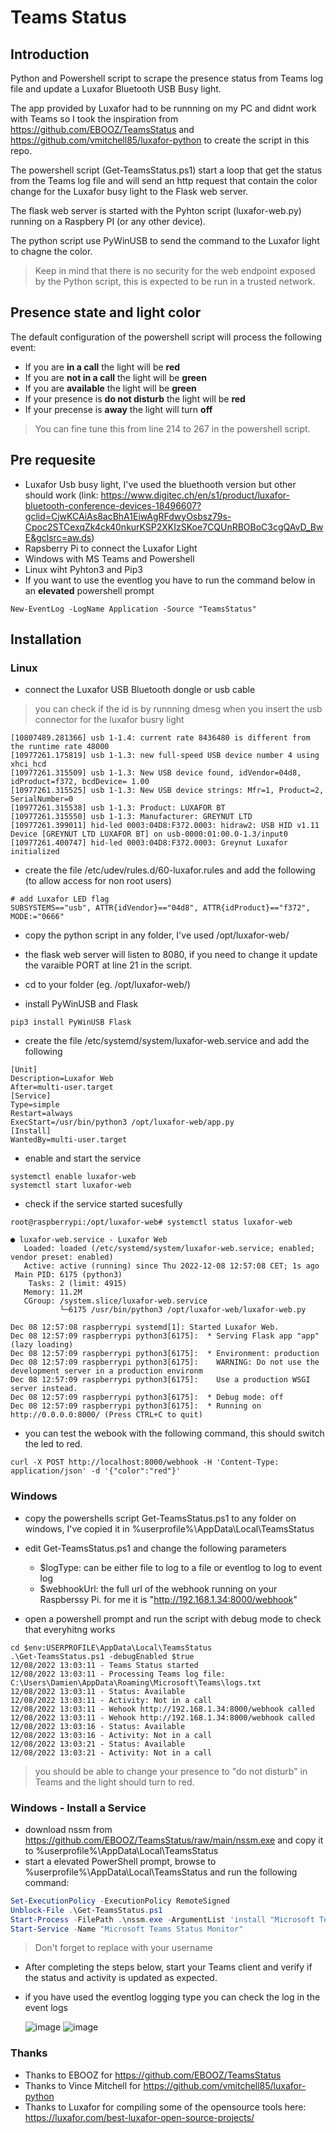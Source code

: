 # Teams Status

## Introduction

Python and Powershell script to scrape the presence status from Teams log file and update a Luxafor Bluetooth USB Busy light.

The app provided by Luxafor had to be runnning on my PC and didnt work with Teams so I took the inspiration from https://github.com/EBOOZ/TeamsStatus and https://github.com/vmitchell85/luxafor-python to create the script in this repo.

The powershell script (Get-TeamsStatus.ps1) start a loop that get the status from the Teams log file and will send an http request that contain the color change for the Luxafor busy light to the Flask web server.

The flask web server is started with the Pyhton script (luxafor-web.py) running on a Raspbery PI (or any other device).

The python script use PyWinUSB to send the command to the Luxafor light to chagne the color.

> Keep in mind that there is no security for the web endpoint exposed by the Python script, this is expected to be run in a trusted network.

## Presence state and light color

The default configuration of the powershell script will process the following event:

- If you are **in a call** the light will be **red**
- If you are **not in a call** the light will be **green**
- If you are **available** the light will be **green**
- If your presence is **do not disturb** the light will be **red**
- If your precense is **away** the light will turn **off**

> You can fine tune this from line 214 to 267 in the powershell script.

## Pre requesite

- Luxafor Usb busy light, I've used the bluethooth version but other should work (link: https://www.digitec.ch/en/s1/product/luxafor-bluetooth-conference-devices-18496607?gclid=CjwKCAiAs8acBhA1EiwAgRFdwyOsbsz79s-Cpoc2STCexqZk4ck40nkurKSP2XKIzSKoe7CQUnRBOBoC3cgQAvD_BwE&gclsrc=aw.ds)
- Rapsberry Pi to connect the Luxafor Light
- Windows with MS Teams and Powershell
- Linux wiht Pyhton3 and Pip3
- If you want to use the eventlog you have to run the command below in an **elevated** powershell prompt
```
New-EventLog -LogName Application -Source "TeamsStatus"
```

## Installation

### Linux

- connect the Luxafor USB Bluetooth dongle or usb cable

> you can check if the id is by runnning dmesg when you insert the usb connector for the luxafor busry light

```
[10807489.281366] usb 1-1.4: current rate 8436480 is different from the runtime rate 48000
[10977261.175819] usb 1-1.3: new full-speed USB device number 4 using xhci_hcd
[10977261.315509] usb 1-1.3: New USB device found, idVendor=04d8, idProduct=f372, bcdDevice= 1.00
[10977261.315525] usb 1-1.3: New USB device strings: Mfr=1, Product=2, SerialNumber=0
[10977261.315538] usb 1-1.3: Product: LUXAFOR BT
[10977261.315550] usb 1-1.3: Manufacturer: GREYNUT LTD
[10977261.399011] hid-led 0003:04D8:F372.0003: hidraw2: USB HID v1.11 Device [GREYNUT LTD LUXAFOR BT] on usb-0000:01:00.0-1.3/input0
[10977261.400747] hid-led 0003:04D8:F372.0003: Greynut Luxafor initialized
```

- create the file /etc/udev/rules.d/60-luxafor.rules and add the following (to allow access for non root users)

```
# add Luxafor LED flag
SUBSYSTEMS=="usb", ATTR{idVendor}=="04d8", ATTR{idProduct}=="f372", MODE:="0666"
```
- copy the python script in any folder, I've used /opt/luxafor-web/
- the flask web server will listen to 8080, if you need to change it update the varaible PORT at line 21 in the script.

- cd to your folder (eg. /opt/luxafor-web/)

- install PyWinUSB and Flask

```
pip3 install PyWinUSB Flask
```

- create the file /etc/systemd/system/luxafor-web.service and add the following

```
[Unit]
Description=Luxafor Web
After=multi-user.target
[Service]
Type=simple
Restart=always
ExecStart=/usr/bin/python3 /opt/luxafor-web/app.py
[Install]
WantedBy=multi-user.target
```
- enable and start the service

```
systemctl enable luxafor-web
systemctl start luxafor-web
```

- check if the service started sucesfully

```
root@raspberrypi:/opt/luxafor-web# systemctl status luxafor-web

● luxafor-web.service - Luxafor Web
   Loaded: loaded (/etc/systemd/system/luxafor-web.service; enabled; vendor preset: enabled)
   Active: active (running) since Thu 2022-12-08 12:57:08 CET; 1s ago
 Main PID: 6175 (python3)
    Tasks: 2 (limit: 4915)
   Memory: 11.2M
   CGroup: /system.slice/luxafor-web.service
           └─6175 /usr/bin/python3 /opt/luxafor-web/luxafor-web.py

Dec 08 12:57:08 raspberrypi systemd[1]: Started Luxafor Web.
Dec 08 12:57:09 raspberrypi python3[6175]:  * Serving Flask app "app" (lazy loading)
Dec 08 12:57:09 raspberrypi python3[6175]:  * Environment: production
Dec 08 12:57:09 raspberrypi python3[6175]:    WARNING: Do not use the development server in a production environm
Dec 08 12:57:09 raspberrypi python3[6175]:    Use a production WSGI server instead.
Dec 08 12:57:09 raspberrypi python3[6175]:  * Debug mode: off
Dec 08 12:57:09 raspberrypi python3[6175]:  * Running on http://0.0.0.0:8000/ (Press CTRL+C to quit)
```
- you can test the webook with the following command, this should switch the led to red.

```
curl -X POST http://localhost:8000/webhook -H 'Content-Type: application/json' -d '{"color":"red"}'
```

### Windows

- copy the powershells script Get-TeamsStatus.ps1 to any folder on windows, I've copied it in  %userprofile%\AppData\Local\TeamsStatus

- edit Get-TeamsStatus.ps1 and change the following parameters
  - $logType: can be either file to log to a file or eventlog to log to event log
  - $webhookUrl: the full url of the webhook running on your Raspberssy Pi. for me it is "http://192.168.1.34:8000/webhook"

- open a powershell prompt and run the script with debug mode to check that everyhitng works
```
cd $env:USERPROFILE\AppData\Local\TeamsStatus
.\Get-TeamsStatus.ps1 -debugEnabled $true
12/08/2022 13:03:11 - Teams Status started
12/08/2022 13:03:11 - Processing Teams log file: C:\Users\Damien\AppData\Roaming\Microsoft\Teams\logs.txt
12/08/2022 13:03:11 - Status: Available
12/08/2022 13:03:11 - Activity: Not in a call
12/08/2022 13:03:11 - Wehook http://192.168.1.34:8000/webhook called
12/08/2022 13:03:11 - Wehook http://192.168.1.34:8000/webhook called
12/08/2022 13:03:16 - Status: Available
12/08/2022 13:03:16 - Activity: Not in a call
12/08/2022 13:03:21 - Status: Available
12/08/2022 13:03:21 - Activity: Not in a call
```

> you should be able to change your presence to "do not disturb" in Teams and the light should turn to red.

### Windows - Install a Service

- download nssm from https://github.com/EBOOZ/TeamsStatus/raw/main/nssm.exe and copy it to %userprofile%\AppData\Local\TeamsStatus
- start a elevated PowerShell prompt, browse to %userprofile%\AppData\Local\TeamsStatus and run the following command:
```powershell
Set-ExecutionPolicy -ExecutionPolicy RemoteSigned
Unblock-File .\Get-TeamsStatus.ps1
Start-Process -FilePath .\nssm.exe -ArgumentList 'install "Microsoft Teams Status Monitor" "C:\Windows\System32\WindowsPowerShell\v1.0\powershell.exe" "-command "& { . C:\Users\<username>\AppData\Local\TeamsStatus\Get-TeamsStatus.ps1 }"" ' -NoNewWindow -Wait
Start-Service -Name "Microsoft Teams Status Monitor"
```
> Don't forget to replace <username> with your username
   
- After completing the steps below, start your Teams client and verify if the status and activity is updated as expected.
- if you have used the eventlog logging type you can check the log in the event logs
 
   ![image](https://user-images.githubusercontent.com/14148364/206443660-46362977-c3a1-45a0-ae83-36c9d3eb01ba.png)
   ![image](https://user-images.githubusercontent.com/14148364/206443689-c46b926a-e938-4275-82bd-566ce79135c4.png)

   
### Thanks
   
- Thanks to EBOOZ for https://github.com/EBOOZ/TeamsStatus
- Thanks to Vince Mitchell for https://github.com/vmitchell85/luxafor-python
- Thanks to Luxafor for compiling some of the opensource tools here: https://luxafor.com/best-luxafor-open-source-projects/
   
   
